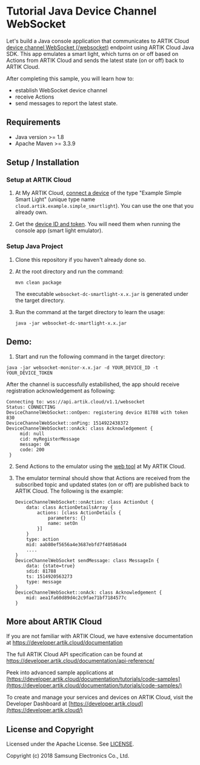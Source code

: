 # Tutorial Java Device Channel WebSocket

Let's build a Java console application that communicates to ARTIK Cloud [device channel WebSocket (/websocket)](https://developer.artik.cloud/documentation/data-management/rest-and-websockets.html##device-channel-websocket) endpoint using ARTIK Cloud Java SDK. This app emulates a smart light, which turns on or off based on Actions from ARTIK Cloud and sends the latest state (on or off) back to ARTIK Cloud.

After completing this sample, you will learn how to:

- establish WebSocket device channel
- receive Actions
- send messages to report the latest state.

## Requirements

- Java version >= 1.8
- Apache Maven >= 3.3.9

## Setup / Installation

### Setup at ARTIK Cloud

 1. At My ARTIK Cloud, [connect a device](https://my.artik.cloud/new_device/cloud.artik.example.simple_smartlight) of the type "Example Simple Smart Light" (unique type name `cloud.artik.example.simple_smartlight`). You can use the one that you already own.
 
 2. Get the [device ID and token](https://developer.artik.cloud/documentation/tools/web-tools.html#managing-a-device-token). You will need them when running the console app (smart light emulator). 

### Setup Java Project

1. Clone this repository if you haven't already done so.

2. At the root directory and run the command:

   ~~~shell
   mvn clean package
   ~~~
   The executable `websocket-dc-smartlight-x.x.jar` is generated under the target directory.

3. Run the command at the target directory to learn the usage:
   ~~~shell
   java -jar websocket-dc-smartlight-x.x.jar
   ~~~

## Demo:

 1. Start and run the following command in the target directory:
   ~~~
   java -jar websocket-monitor-x.x.jar -d YOUR_DEVICE_ID -t YOUR_DEVICE_TOKEN
   ~~~
   After the channel is successfully estabilished, the app should receive registration acknowledgement as following:
   ~~~
   Connecting to: wss://api.artik.cloud/v1.1/websocket
   Status: CONNECTING
   DeviceChannelWebSocket::onOpen: registering device 81788 with token 830
   DeviceChannelWebSocket::onPing: 1514922438372
   DeviceChannelWebSocket::onAck: class Acknowledgement {
        mid: null
        cid: myRegisterMessage
        message: OK
        code: 200
    }
   ~~~

 2. Send Actions to the emulator using the [web tool](https://developer.artik.cloud/documentation/tutorials/an-iot-remote-control.html#test-the-light) at My ARTIK Cloud.

 3. The emulator terminal should show that Actions are received from the subscribed topic and updated states (on or off) are published back to ARTIK Cloud. The following is the example:
    ~~~shell
    DeviceChannelWebSocket::onAction: class ActionOut {
        data: class ActionDetailsArray {
            actions: [class ActionDetails {
                parameters: {}
                name: setOn
            }]
        }
        type: action
        mid: aab80ef5656a4e3687ebfd7f40586ad4
        ....
    }
    DeviceChannelWebSocket sendMessage: class MessageIn {
        data: {state=true}
        sdid: 81788
        ts: 1514920563273
        type: message
    }
    DeviceChannelWebSocket::onAck: class Acknowledgement {
        mid: aea1fa60d89d4c2c9fae71bf7184577c
    }
    ~~~

## More about ARTIK Cloud

If you are not familiar with ARTIK Cloud, we have extensive documentation at <https://developer.artik.cloud/documentation>

The full ARTIK Cloud API specification can be found at <https://developer.artik.cloud/documentation/api-reference/>

Peek into advanced sample applications at [https://developer.artik.cloud/documentation/tutorials/code-samples](https://developer.artik.cloud/documentation/tutorials/code-samples/)

To create and manage your services and devices on ARTIK Cloud, visit the Developer Dashboard at [https://developer.artik.cloud](https://developer.artik.cloud/)

## License and Copyright

Licensed under the Apache License. See [LICENSE](./LICENSE).

Copyright (c) 2018 Samsung Electronics Co., Ltd.
